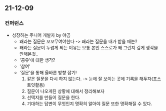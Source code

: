 ## 21-12-09
### 컨퍼런스
- 성장하는 주니어 개발자 by 야곰
	- 왜라는 질문은 꼬꼬무여야한다 -> 왜라는 질문을 내가 받을 때는?
	- 왜라는 질문이 두렵게 되는 이유는 보통 본인 스스로가 왜 그런지 깊게 생각을 안해본것..
	- '공유'에 대한 생각?
	- '참여'
	- '질문'을 통해 올바른 방향 잡기!
		1. 같은 질문을 다시 하지 않는다. -> 눈에 잘 보이는 곳에 기록을 해두자(포스트잇활용)
		2. 질문이 나오게된 상황에 대해서 정리해보자
		3. 선택지를 만들어 질문을 한다.
		4. 기대하는 답변이 무엇인지 명확히 알아야 질문 또한 명확해질 수 있다.

